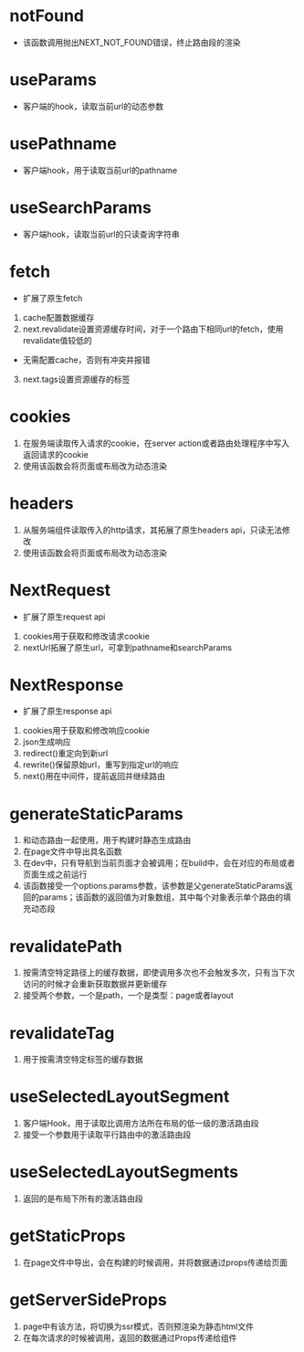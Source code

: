 # notFound
- 该函数调用抛出NEXT_NOT_FOUND错误，终止路由段的渲染

# useParams
- 客户端的hook，读取当前url的动态参数

# usePathname
- 客户端hook，用于读取当前url的pathname

# useSearchParams
- 客户端hook，读取当前url的只读查询字符串

# fetch
- 扩展了原生fetch
1. cache配置数据缓存
2. next.revalidate设置资源缓存时间，对于一个路由下相同url的fetch，使用revalidate值较低的
  - 无需配置cache，否则有冲突并报错
3. next.tags设置资源缓存的标签

# cookies
1. 在服务端读取传入请求的cookie，在server action或者路由处理程序中写入返回请求的cookie
2. 使用该函数会将页面或布局改为动态渲染

# headers
1. 从服务端组件读取传入的http请求，其拓展了原生headers api，只读无法修改
2. 使用该函数会将页面或布局改为动态渲染

# NextRequest
- 扩展了原生request api
1. cookies用于获取和修改请求cookie
2. nextUrl拓展了原生url，可拿到pathname和searchParams

# NextResponse
- 扩展了原生response api
1. cookies用于获取和修改响应cookie
2. json生成响应
3. redirect()重定向到新url
4. rewrite()保留原始url，重写到指定url的响应
5. next()用在中间件，提前返回并继续路由

# generateStaticParams
1. 和动态路由一起使用，用于构建时静态生成路由
2. 在page文件中导出具名函数
3. 在dev中，只有导航到当前页面才会被调用；在build中，会在对应的布局或者页面生成之前运行
4. 该函数接受一个options.params参数，该参数是父generateStaticParams返回的params；该函数的返回值为对象数组，其中每个对象表示单个路由的填充动态段

# revalidatePath
1. 按需清空特定路径上的缓存数据，即使调用多次也不会触发多次，只有当下次访问的时候才会重新获取数据并更新缓存
2. 接受两个参数，一个是path，一个是类型：page或者layout

# revalidateTag
1. 用于按需清空特定标签的缓存数据

# useSelectedLayoutSegment
1. 客户端Hook，用于读取比调用方法所在布局的低一级的激活路由段
2. 接受一个参数用于读取平行路由中的激活路由段

# useSelectedLayoutSegments
1. 返回的是布局下所有的激活路由段

# getStaticProps
1. 在page文件中导出，会在构建的时候调用，并将数据通过props传递给页面

# getServerSideProps
1. page中有该方法，将切换为ssr模式，否则预渲染为静态html文件
2. 在每次请求的时候被调用，返回的数据通过Props传递给组件